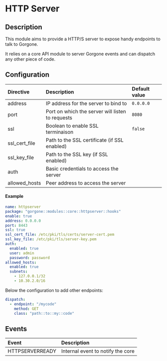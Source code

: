 # HTTP Server

## Description

This module aims to provide a HTTP/S server to expose handy endpoints to talk to Gorgone.

It relies on a core API module to server Gorgone events and can dispatch any other piece of code.

## Configuration

| Directive | Description | Default value |
| :- | :- | :- |
| address | IP address for the server to bind to | `0.0.0.0` |
| port | Port on which the server will listen to requests | `8080` |
| ssl | Boolean to enable SSL terminaison | `false` |
| ssl_cert_file | Path to the SSL certificate (if SSL enabled) |  |
| ssl_key_file | Path to the SSL key (if SSL enabled) |  |
| auth | Basic credentials to access the server |  |
| allowed_hosts | Peer address to access the server |  |

#### Example

```yaml
name: httpserver
package: "gorgone::modules::core::httpserver::hooks"
enable: true
address: 0.0.0.0
port: 8443
ssl: true
ssl_cert_file: /etc/pki/tls/certs/server-cert.pem
ssl_key_file: /etc/pki/tls/server-key.pem
auth:
  enabled: true
  user: admin
  password: password
allowed_hosts:
  enabled: true
  subnets:
    - 127.0.0.1/32
    - 10.30.2.0/16
```

Below the configuration to add other endpoints:

```yaml
dispatch:
  - endpoint: "/mycode"
    method: GET
    class: "path::to::my::code"
```

## Events

| Event | Description |
| :- | :- |
| HTTPSERVERREADY | Internal event to notify the core |
